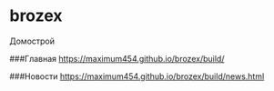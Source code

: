# brozex
Домострой

###Главная
https://maximum454.github.io/brozex/build/

###Новости
https://maximum454.github.io/brozex/build/news.html


